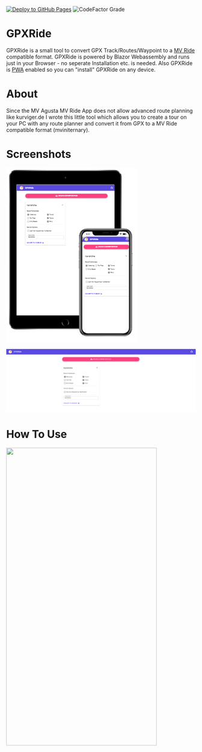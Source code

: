 [![Deploy to GitHub Pages](https://github.com/Seji64/GPXRide/actions/workflows/main.yml/badge.svg?branch=main)](https://github.com/Seji64/GPXRide/actions/workflows/main.yml)
![CodeFactor Grade](https://img.shields.io/codefactor/grade/github/Seji64/GPXRide/main)

# GPXRide

GPXRide is a small tool to convert GPX Track/Routes/Waypoint to a [MV Ride](https://www.mvagusta.com/de/en/mv-ride-app) compatible format.
GPXRide is powered by Blazor Webassembly and runs just in your Browser - no seperate Installation etc. is needed. Also GPXRide is [PWA](https://wikipedia.org/wiki/Progressive_Web_App) enabled so you can "install" GPXRide on any device.

# About

Since the MV Agusta MV Ride App does not allow advanced route planning like kurviger.de I wrote this little tool which allows you to create a tour on your PC with any route planner and convert it from GPX to a MV Ride compatible format (mviniternary).

# Screenshots

![alt text](https://github.com/Seji64/GPXRide/raw/main/deviceScreenShot.png)

![alt text](https://github.com/Seji64/GPXRide/raw/main/Screenshot.png)

# How To Use

<img src=https://github.com/Seji64/GPXRide/raw/main/Animation.gif width="400" height="790">
